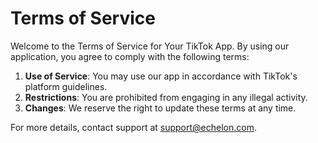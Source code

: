 # Terms of Service

Welcome to the Terms of Service for Your TikTok App. By using our application, you agree to comply with the following terms:

1. **Use of Service**: You may use our app in accordance with TikTok's platform guidelines.
2. **Restrictions**: You are prohibited from engaging in any illegal activity.
3. **Changes**: We reserve the right to update these terms at any time.

For more details, contact support at support@echelon.com.
